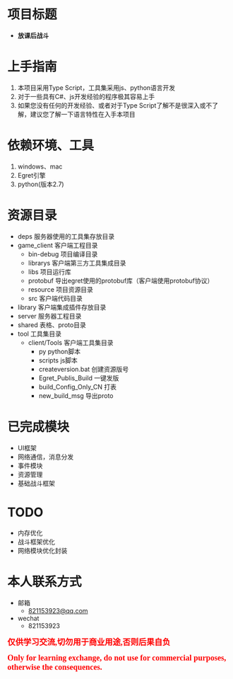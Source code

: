 # **项目标题**
* **放课后战斗**

# **上手指南**
1. 本项目采用Type Script，工具集采用js、python语言开发
2. 对于一些具有C#、js开发经验的程序极其容易上手
3. 如果您没有任何的开发经验、或者对于Type Script了解不是很深入或不了解，建议您了解一下语言特性在入手本项目

# **依赖环境、工具**
1. windows、mac
2. Egret引擎
3. python(版本2.7)

# **资源目录**
* deps 服务器使用的工具集存放目录
* game_client 客户端工程目录
    * bin-debug 项目编译目录
    * librarys 客户端第三方工具集成目录
    * libs 项目运行库
    * protobuf 导出egret使用的protobuf库（客户端使用protobuf协议）
    * resource 项目资源目录
    * src  客户端代码目录
* library 客户端集成插件存放目录
* server 服务器工程目录
* shared 表格、proto目录
* tool 工具集目录
    * client/Tools 客户端工具集目录
      * py python脚本
      * scripts js脚本
      * createversion.bat 创建资源版号
      * Egret_Publis_Build 一键发版
      * build_Config_Only_CN 打表
      * new_build_msg 导出proto

# **已完成模块**
* UI框架
* 网络通信，消息分发
* 事件模块
* 资源管理
* 基础战斗框架

# **TODO**
* 内存优化
* 战斗框架优化
* 网络模块优化封装

# **本人联系方式**
* 邮箱
    * 821153923@qq.com
* wechat
    * 821153923

**<font color=#FF0000 size=4 face="黑体">仅供学习交流,切勿用于商业用途,否则后果自负</font>**


**<font color=#FF0000 size=4 face="黑体">Only for learning exchange, do not use for commercial purposes, otherwise the consequences.</font>**
